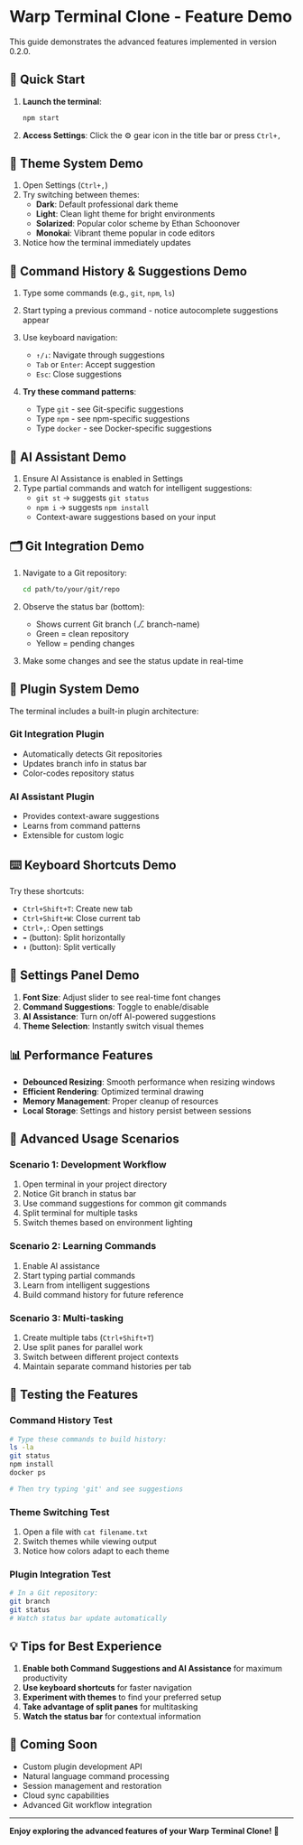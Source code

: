 # Warp Terminal Clone - Feature Demo

This guide demonstrates the advanced features implemented in version 0.2.0.

## 🚀 Quick Start

1. **Launch the terminal**:
   ```bash
   npm start
   ```

2. **Access Settings**: Click the ⚙️ gear icon in the title bar or press `Ctrl+,`

## 🎨 Theme System Demo

1. Open Settings (`Ctrl+,`)
2. Try switching between themes:
   - **Dark**: Default professional dark theme
   - **Light**: Clean light theme for bright environments
   - **Solarized**: Popular color scheme by Ethan Schoonover
   - **Monokai**: Vibrant theme popular in code editors
3. Notice how the terminal immediately updates

## 📝 Command History & Suggestions Demo

1. Type some commands (e.g., `git`, `npm`, `ls`)
2. Start typing a previous command - notice autocomplete suggestions appear
3. Use keyboard navigation:
   - `↑/↓`: Navigate through suggestions
   - `Tab` or `Enter`: Accept suggestion
   - `Esc`: Close suggestions

4. **Try these command patterns**:
   - Type `git` - see Git-specific suggestions
   - Type `npm` - see npm-specific suggestions
   - Type `docker` - see Docker-specific suggestions

## 🤖 AI Assistant Demo

1. Ensure AI Assistance is enabled in Settings
2. Type partial commands and watch for intelligent suggestions:
   - `git st` → suggests `git status`
   - `npm i` → suggests `npm install`
   - Context-aware suggestions based on your input

## 🗂️ Git Integration Demo

1. Navigate to a Git repository:
   ```bash
   cd path/to/your/git/repo
   ```

2. Observe the status bar (bottom):
   - Shows current Git branch (⎇ branch-name)
   - Green = clean repository
   - Yellow = pending changes

3. Make some changes and see the status update in real-time

## 🔌 Plugin System Demo

The terminal includes a built-in plugin architecture:

### Git Integration Plugin
- Automatically detects Git repositories
- Updates branch info in status bar
- Color-codes repository status

### AI Assistant Plugin
- Provides context-aware suggestions
- Learns from command patterns
- Extensible for custom logic

## ⌨️ Keyboard Shortcuts Demo

Try these shortcuts:
- `Ctrl+Shift+T`: Create new tab
- `Ctrl+Shift+W`: Close current tab
- `Ctrl+,`: Open settings
- `⬌` (button): Split horizontally
- `⬍` (button): Split vertically

## 🔧 Settings Panel Demo

1. **Font Size**: Adjust slider to see real-time font changes
2. **Command Suggestions**: Toggle to enable/disable
3. **AI Assistance**: Turn on/off AI-powered suggestions
4. **Theme Selection**: Instantly switch visual themes

## 📊 Performance Features

- **Debounced Resizing**: Smooth performance when resizing windows
- **Efficient Rendering**: Optimized terminal drawing
- **Memory Management**: Proper cleanup of resources
- **Local Storage**: Settings and history persist between sessions

## 🎯 Advanced Usage Scenarios

### Scenario 1: Development Workflow
1. Open terminal in your project directory
2. Notice Git branch in status bar
3. Use command suggestions for common git commands
4. Split terminal for multiple tasks
5. Switch themes based on environment lighting

### Scenario 2: Learning Commands
1. Enable AI assistance
2. Start typing partial commands
3. Learn from intelligent suggestions
4. Build command history for future reference

### Scenario 3: Multi-tasking
1. Create multiple tabs (`Ctrl+Shift+T`)
2. Use split panes for parallel work
3. Switch between different project contexts
4. Maintain separate command histories per tab

## 🐛 Testing the Features

### Command History Test
```bash
# Type these commands to build history:
ls -la
git status
npm install
docker ps

# Then try typing 'git' and see suggestions
```

### Theme Switching Test
1. Open a file with `cat filename.txt`
2. Switch themes while viewing output
3. Notice how colors adapt to each theme

### Plugin Integration Test
```bash
# In a Git repository:
git branch
git status
# Watch status bar update automatically
```

## 💡 Tips for Best Experience

1. **Enable both Command Suggestions and AI Assistance** for maximum productivity
2. **Use keyboard shortcuts** for faster navigation
3. **Experiment with themes** to find your preferred setup
4. **Take advantage of split panes** for multitasking
5. **Watch the status bar** for contextual information

## 🔮 Coming Soon

- Custom plugin development API
- Natural language command processing
- Session management and restoration
- Cloud sync capabilities
- Advanced Git workflow integration

---

**Enjoy exploring the advanced features of your Warp Terminal Clone!** 🎉

